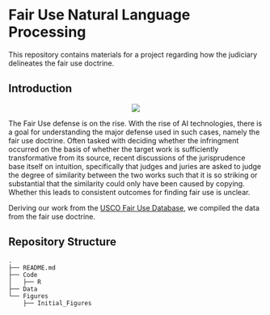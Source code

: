 # Fair Use Natural Language Processing 

This repository contains materials for a project regarding how the judiciary delineates the fair use doctrine. 

## Introduction

<div align="center"><img src="figures/paper_figures/model_schematic.jpg"/></div>

The Fair Use defense is on the rise. With the rise of AI technologies, there is a goal for understanding the major defense used in such cases, namely the fair use doctrine. Often tasked with deciding whether the infringment occurred on the basis of whether the target work is sufficiently transformative from its source, recent discussions of the jurisprudence base itself on intuition, specifically that judges and juries are asked to judge the degree of similarity between the two works such that it is so striking or substantial that the similarity could only have been caused by copying. Whether this leads to consistent outcomes for finding fair use is unclear. 

Deriving our work from the [USCO Fair Use Database](https://www.copyright.gov/fair-use/fair-index.html), we compiled the data from the fair use doctrine. 

## Repository Structure

```
.
├── README.md
├── Code
│   ├── R
├── Data
└── Figures
    ├── Initial_Figures
```


